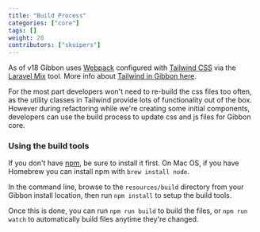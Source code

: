 ```yaml
---
title: "Build Process"
categories: ["core"]
tags: []
weight: 20
contributors: ["skuipers"]
---
```


As of v18 Gibbon uses [Webpack](https://webpack.js.org) configured with [Tailwind CSS](https://tailwindcss.com) via the [Laravel Mix](https://laravel-mix.com) tool. More info about [Tailwind in Gibbon here](https://github.com/GibbonEdu/core/issues/805).

For the most part developers won't need to re-build the css files too often, as the utility classes in Tailwind provide lots of functionality out of the box. However during refactoring while we're creating some initial components, developers can use the build process to update css and js files for Gibbon core.

### Using the build tools

If you don't have [npm](https://www.npmjs.com/get-npm), be sure to install it first. On Mac OS, if you have Homebrew you can install npm with `brew install node`.

In the command line, browse to the `resources/build` directory from your Gibbon install location, then run `npm install` to setup the build tools. 

Once this is done, you can run `npm run build` to build the files, or `npm run watch` to automatically build files anytime they're changed.
